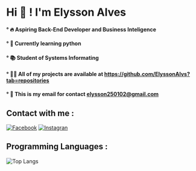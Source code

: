 # Hi 🧠 ! I'm Elysson Alves 
#### ° 🔥 Aspiring Back-End Developer and Business Inteligence
#### ° 🐍 Currently learning python
#### ° 📚 Student of Systems Informating
#### ° 👨‍💻 All of my projects are available at https://github.com/ElyssonAlvs?tab=repositories
#### ° 📧 This is my email for contact elysson250102@gmail.com
## Contact with me : 
[![Facebook](https://img.shields.io/badge/Facebook-1877F2?style=for-the-badge&logo=facebook&logoColor=white)](https://www.facebook.com/elysson.alves.142/)
[![Instagran](https://img.shields.io/badge/Instagram-E4405F?style=for-the-badge&logo=instagram&logoColor=white)](https://www.instagram.com/elysson_alvs/)
## Programming Languages :
![Top Langs](https://github-readme-stats.vercel.app/api/top-langs/?username=ElyssonAlvs&layout=compact)

